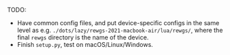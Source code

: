 TODO:
- Have common config files, and put device-specific configs in the same level as e.g. `./dots/lazy/rewgs-2021-macbook-air/lua/rewgs/`, where the final `rewgs` directory is the name of the device.
- Finish `setup.py`, test on macOS/Linux/Windows.
